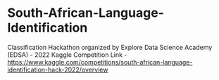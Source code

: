 # South-African-Language-Identification
Classification Hackathon organized by Explore Data Science Academy (EDSA) - 2022
Kaggle Competition Link - https://www.kaggle.com/competitions/south-african-language-identification-hack-2022/overview
